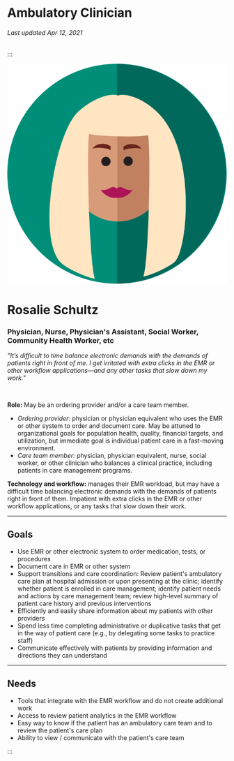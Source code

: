 # Ambulatory Clinician

###### Last updated Apr 12, 2021

:::

<div class="persona-header">

![Avatar Image](./assets/avatars/avatar31.svg)

<div>

# Rosalie Schultz

### Physician, Nurse, Physician's Assistant, Social Worker, Community Health Worker, etc

*"It’s difficult to time balance electronic demands with the demands of patients right in front of me. I get irritated with extra clicks in the EMR or other workflow applications—and any other tasks that slow down my work."*

<br>

**Role:** May be an ordering provider and/or a care team member.
-   *Ordering provider*: physician or physician equivalent who uses the EMR or other system to order and document care. May be attuned to organizational goals for population health, quality, financial targets, and utilization, but immediate goal is individual patient care in a fast-moving environment.
-   *Care team member*: physician, physician equivalent, nurse, social worker, or other clinician who balances a clinical practice, including patients in care management programs.

**Technology and workflow:** manages their EMR workload, but may have a difficult time balancing electronic demands with the demands of patients right in front of them. Impatient with extra clicks in the EMR or other workflow applications, or any tasks that slow down their work.

</div>

</div>

---

## Goals

-   Use EMR or other electronic system to order medication, tests, or procedures
-   Document care in EMR or other system
-   Support transitions and care coordination: Review patient's ambulatory care plan at hospital admission or upon presenting at the clinic; identify whether patient is enrolled in care management; identify patient needs and actions by care management team; review high-level summary of patient care history and previous interventions
-   Efficiently and easily share information about my patients with other providers
-   Spend less time completing administrative or duplicative tasks that get in the way of patient care (e.g., by delegating some tasks to practice staff)
-   Communicate effectively with patients by providing information and directions they can understand

---

## Needs

-   Tools that integrate with the EMR workflow and do not create additional work
-   Access to review patient analytics in the EMR workflow
-   Easy way to know if the patient has an ambulatory care team and to review the patient's care plan
-   Ability to view / communicate with the patient's care team

:::
